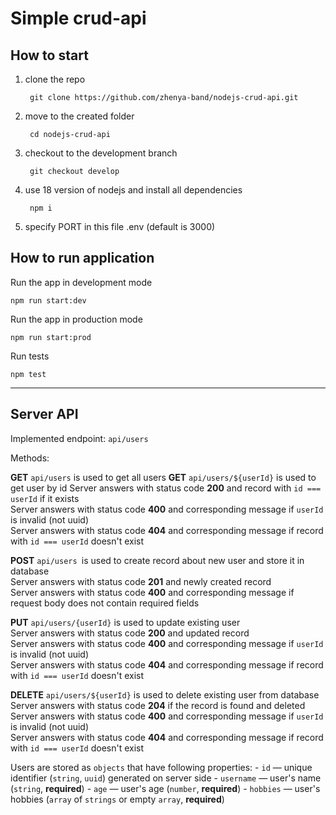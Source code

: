 # Simple crud-api

## How to start
1. clone the repo

        git clone https://github.com/zhenya-band/nodejs-crud-api.git

2. move to the created folder

        cd nodejs-crud-api

3. checkout to the development branch

        git checkout develop

4. use 18 version of nodejs and install all dependencies

        npm i

5. specify PORT in this file .env (default is 3000)

## How to run application


Run the app in development mode

    npm run start:dev


Run the app in production mode

    npm run start:prod


Run tests

    npm test
___

## Server API

Implemented endpoint:
`api/users`

Methods:

**GET** `api/users` is used to get all users
**GET** `api/users/${userId}` is used to get user by id
Server answers with status code **200** and record with `id === userId` if it exists  
Server answers with status code **400** and corresponding message if `userId` is invalid (not uuid)  
Server answers with status code **404** and corresponding message if record with `id === userId` doesn't exist  

**POST** `api/users `is used to create record about new user and store it in database  
Server answers with status code **201** and newly created record  
Server answers with status code **400** and corresponding message if request body does not contain required fields  
   
**PUT** `api/users/{userId}` is used to update existing user  
Server answers with status code **200** and updated record  
Server answers with status code **400** and corresponding message if `userId` is invalid (not uuid)  
Server answers with status code **404** and corresponding message if record with `id === userId` doesn't exist  
   
**DELETE** `api/users/${userId}` is used to delete existing user from database  
Server answers with status code **204** if the record is found and deleted  
Server answers with status code **400** and corresponding message if `userId` is invalid (not uuid)  
Server answers with status code **404** and corresponding message if record with `id === userId` doesn't exist  

Users are stored as `objects` that have following properties:
    - `id` — unique identifier (`string`, `uuid`) generated on server side
    - `username` — user's name (`string`, **required**)
    - `age` — user's age (`number`, **required**)
    - `hobbies` — user's hobbies (`array` of `strings` or empty `array`, **required**)